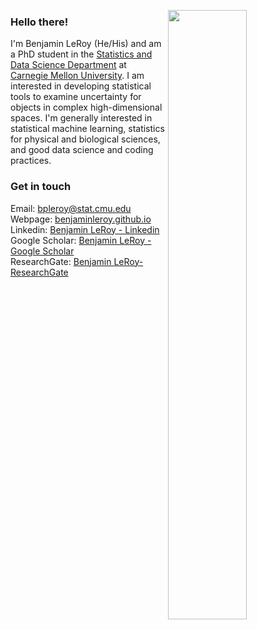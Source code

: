 <img align="right" src="http://benjaminleroy.github.io/images/me.jpg"
width="50%" />

### Hello there!
I'm Benjamin LeRoy (He/His) and am a PhD student in the [Statistics and Data Science Department](http://www.stat.cmu.edu/) at [Carnegie Mellon University](https://www.cmu.edu). I am interested in developing statistical tools to examine uncertainty for objects in complex high-dimensional spaces. I'm generally interested in statistical machine learning, statistics for physical and biological sciences, and good data science and coding practices.


### Get in touch
Email: <a href="mailto:bpleroy@stat.cmu.edu"> bpleroy@stat.cmu.edu </a>
<br>
Webpage: [benjaminleroy.github.io](http://benjaminleroy.github.io)
<br>
Linkedin: [Benjamin LeRoy - Linkedin](https://www.linkedin.com/in/benjamin-leroy-b5640344/)
<br>
Google Scholar: [Benjamin LeRoy - Google Scholar](https://scholar.google.com/citations?&user=FkAtHGAAAAAJ)
<br>
ResearchGate: [Benjamin LeRoy- ResearchGate](https://www.researchgate.net/profile/Benjamin_Leroy2)

<br><br>

<!-- [![benjaminleroy's GitHub Stats](https://github-readme-stats.vercel.app/api?username=benjaminleroy&show_icons=true)](https://github.com/benjaminleroy)
-->
